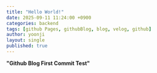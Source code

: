 ```yaml
---
title: "Hello World!"
date: 2025-09-11 11:24:00 +0900
categories: backend
tags: [github Pages, githubBlog, blog, velog, github]
author: yoonji
layout: single
published: true
---
```


**"Github Blog First Commit Test"**